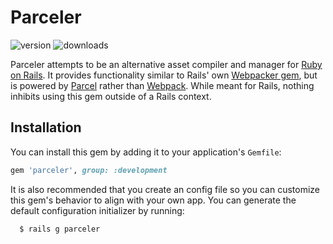 # Parceler
![version](https://img.shields.io/gem/v/parceler.svg?label=version&style=flat-square)
![downloads](https://img.shields.io/gem/dv/parceler/stable.svg?label=downloads&style=flat-square)

Parceler attempts to be an alternative asset compiler and manager for [Ruby on Rails](https://rubyonrails.org/). It provides functionality similar to Rails' own [Webpacker gem](https://github.com/rails/webpacker), but is powered by [Parcel](https://parceljs.org/) rather than [Webpack](https://webpack.js.org/). While meant for Rails, nothing inhibits using this gem outside of a Rails context.

## Installation
You can install this gem by adding it to your application's `Gemfile`:

```ruby
gem 'parceler', group: :development
```

It is also recommended that you create an config file so you can customize this gem's behavior to align with your own app. You can generate the default configuration initializer by running:

```sh
  $ rails g parceler
```